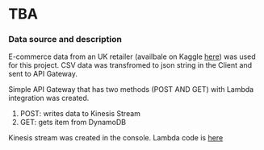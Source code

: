 # TBA
### Data source and description
E-commerce data from an UK retailer (availbale on Kaggle [here](https://www.kaggle.com/carrie1/ecommerce-data)) was used for this project.
CSV data was transfromed to json string in the Client and sent to API Gateway.

Simple API Gateway that has two methods (POST AND GET) with Lambda integration was created.
1. POST: writes data to Kinesis Stream
2. GET: gets item from DynamoDB

Kinesis stream was created in the console.
Lambda code is [here](https://github.com/ksenia-tabakova/AWS-pipelines-project/blob/main/data-ingestion-pipeline/lambda_function.py)
